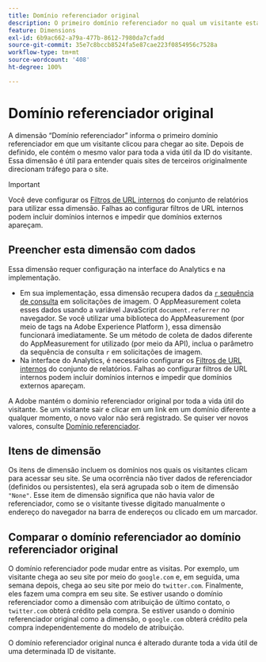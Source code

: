 ```yaml
---
title: Domínio referenciador original
description: O primeiro domínio referenciador no qual um visitante estava antes de clicar para acessar o site.
feature: Dimensions
exl-id: 6b9ac662-a79a-477b-8612-7980da7cfadd
source-git-commit: 35e7c8bccb8524fa5e87cae223f0854956c7528a
workflow-type: tm+mt
source-wordcount: '408'
ht-degree: 100%

---
```


# Domínio referenciador original

A dimensão “Domínio referenciador” informa o primeiro domínio referenciador em que um visitante clicou para chegar ao site. Depois de definido, ele contém o mesmo valor para toda a vida útil da ID do visitante. Essa dimensão é útil para entender quais sites de terceiros originalmente direcionam tráfego para o site.

>[!IMPORTANT]
>
>Você deve configurar os [Filtros de URL internos](/help/admin/admin/c-manage-report-suites/c-edit-report-suites/general/internal-url-filter-admin.md) do conjunto de relatórios para utilizar essa dimensão. Falhas ao configurar filtros de URL internos podem incluir domínios internos e impedir que domínios externos apareçam.

## Preencher esta dimensão com dados

Essa dimensão requer configuração na interface do Analytics e na implementação.

* Em sua implementação, essa dimensão recupera dados da [`r` sequência de consulta](/help/implement/validate/query-parameters.md) em solicitações de imagem. O AppMeasurement coleta esses dados usando a variável JavaScript `document.referrer` no navegador. Se você utilizar uma biblioteca do AppMeasurement (por meio de tags na Adobe Experience Platform ), essa dimensão funcionará imediatamente. Se um método de coleta de dados diferente do AppMeasurement for utilizado (por meio da API), inclua o parâmetro da sequência de consulta `r` em solicitações de imagem.
* Na interface do Analytics, é necessário configurar os [Filtros de URL internos](/help/admin/admin/c-manage-report-suites/c-edit-report-suites/general/internal-url-filter-admin.md) do conjunto de relatórios. Falhas ao configurar filtros de URL internos podem incluir domínios internos e impedir que domínios externos apareçam.

A Adobe mantém o domínio referenciador original por toda a vida útil do visitante. Se um visitante sair e clicar em um link em um domínio diferente a qualquer momento, o novo valor não será registrado. Se quiser ver novos valores, consulte [Domínio referenciador](referring-domain.md).

## Itens de dimensão

Os itens de dimensão incluem os domínios nos quais os visitantes clicam para acessar seu site. Se uma ocorrência não tiver dados de referenciador (definidos ou persistentes), ela será agrupada sob o item de dimensão `"None"`. Esse item de dimensão significa que não havia valor de referenciador, como se o visitante tivesse digitado manualmente o endereço do navegador na barra de endereços ou clicado em um marcador.

## Comparar o domínio referenciador ao domínio referenciador original

O domínio referenciador pode mudar entre as visitas. Por exemplo, um visitante chega ao seu site por meio do `google.com` e, em seguida, uma semana depois, chega ao seu site por meio do `twitter.com`. Finalmente, eles fazem uma compra em seu site. Se estiver usando o domínio referenciador como a dimensão com atribuição de último contato, o `twitter.com` obterá crédito pela compra. Se estiver usando o domínio referenciador original como a dimensão, o `google.com` obterá crédito pela compra independentemente do modelo de atribuição.

O domínio referenciador original nunca é alterado durante toda a vida útil de uma determinada ID de visitante.
